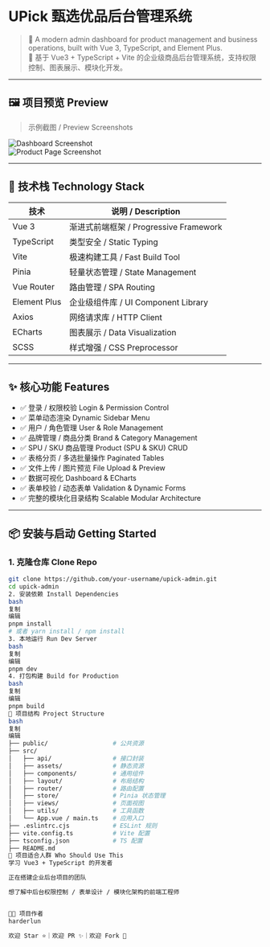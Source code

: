 # UPick 甄选优品后台管理系统

> 🚀 A modern admin dashboard for product management and business operations, built with Vue 3, TypeScript, and Element Plus.  
> 🚀 基于 Vue3 + TypeScript + Vite 的企业级商品后台管理系统，支持权限控制、图表展示、模块化开发。

---

## 🖼️ 项目预览 Preview

> 示例截图 / Preview Screenshots

![Dashboard Screenshot](./docs/dashboard-preview.png)  
![Product Page Screenshot](./docs/product-page.png)

---

## 🔧 技术栈 Technology Stack

| 技术         | 说明 / Description                   |
| ------------ | ----------------------------------- |
| Vue 3        | 渐进式前端框架 / Progressive Framework |
| TypeScript   | 类型安全 / Static Typing            |
| Vite         | 极速构建工具 / Fast Build Tool     |
| Pinia        | 轻量状态管理 / State Management     |
| Vue Router   | 路由管理 / SPA Routing              |
| Element Plus | 企业级组件库 / UI Component Library |
| Axios        | 网络请求库 / HTTP Client            |
| ECharts      | 图表展示 / Data Visualization       |
| SCSS         | 样式增强 / CSS Preprocessor         |

---

## ✨ 核心功能 Features

- ✅ 登录 / 权限校验 Login & Permission Control  
- ✅ 菜单动态渲染 Dynamic Sidebar Menu  
- ✅ 用户 / 角色管理 User & Role Management  
- ✅ 品牌管理 / 商品分类 Brand & Category Management  
- ✅ SPU / SKU 商品管理 Product (SPU & SKU) CRUD  
- ✅ 表格分页 / 多选批量操作 Paginated Tables  
- ✅ 文件上传 / 图片预览 File Upload & Preview  
- ✅ 数据可视化 Dashboard & ECharts  
- ✅ 表单校验 / 动态表单 Validation & Dynamic Forms  
- ✅ 完整的模块化目录结构 Scalable Modular Architecture  

---

## 📦 安装与启动 Getting Started

### 1. 克隆仓库 Clone Repo

```bash
git clone https://github.com/your-username/upick-admin.git
cd upick-admin
2. 安装依赖 Install Dependencies
bash
复制
编辑
pnpm install
# 或者 yarn install / npm install
3. 本地运行 Run Dev Server
bash
复制
编辑
pnpm dev
4. 打包构建 Build for Production
bash
复制
编辑
pnpm build
📁 项目结构 Project Structure
bash
复制
编辑
├── public/                  # 公共资源
├── src/
│   ├── api/                 # 接口封装
│   ├── assets/              # 静态资源
│   ├── components/          # 通用组件
│   ├── layout/              # 布局结构
│   ├── router/              # 路由配置
│   ├── store/               # Pinia 状态管理
│   ├── views/               # 页面视图
│   ├── utils/               # 工具函数
│   └── App.vue / main.ts    # 应用入口
├── .eslintrc.cjs            # ESLint 规则
├── vite.config.ts           # Vite 配置
├── tsconfig.json            # TS 配置
├── README.md
🤝 项目适合人群 Who Should Use This
学习 Vue3 + TypeScript 的开发者

正在搭建企业后台项目的团队

想了解中后台权限控制 / 表单设计 / 模块化架构的前端工程师


👨‍💻 项目作者
harderlun

欢迎 Star ⭐｜欢迎 PR ✨｜欢迎 Fork 🍴